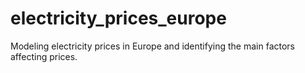 # electricity_prices_europe
Modeling electricity prices in Europe and identifying the main factors affecting prices.
